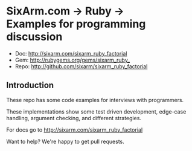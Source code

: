 # SixArm.com → Ruby → <br> Examples for programming discussion

* Doc: <http://sixarm.com/sixarm_ruby_factorial>
* Gem: <http://rubygems.org/gems/sixarm_ruby_>
* Repo: <http://github.com/sixarm/sixarm_ruby_factorial>
<!--HEADER-SHUT-->


## Introduction

These repo has some code examples for interviews with programmers.

These implementations show some test driven development, edge-case handling, argument checking, and different strategies.

For docs go to <http://sixarm.com/sixarm_ruby_factorial>

Want to help? We're happy to get pull requests.
